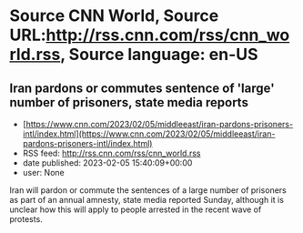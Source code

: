 # Source CNN World, Source URL:http://rss.cnn.com/rss/cnn_world.rss, Source language: en-US

## Iran pardons or commutes sentence of 'large' number of prisoners, state media reports
 - [https://www.cnn.com/2023/02/05/middleeast/iran-pardons-prisoners-intl/index.html](https://www.cnn.com/2023/02/05/middleeast/iran-pardons-prisoners-intl/index.html)
 - RSS feed: http://rss.cnn.com/rss/cnn_world.rss
 - date published: 2023-02-05 15:40:09+00:00
 - user: None

Iran will pardon or commute the sentences of a large number of prisoners as part of an annual amnesty, state media reported Sunday, although it is unclear how this will apply to people arrested in the recent wave of protests.
